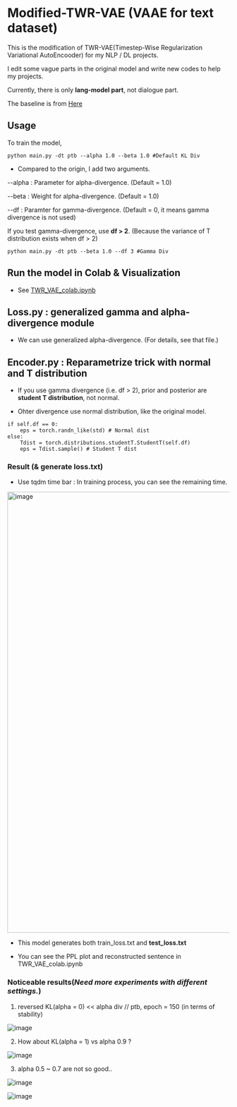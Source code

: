 # Modified-TWR-VAE (VAAE for text dataset)

This is the modification of TWR-VAE(Timestep-Wise Regularization Variational AutoEncooder) for my NLP / DL projects.

I edit some vague parts in the original model and write new codes to help my projects.

Currently, there is only **lang-model part**, not dialogue part.

The baseline is from [Here](https://github.com/ruizheliUOA/TWR-VAE/)



## Usage

To train the model,

```
python main.py -dt ptb --alpha 1.0 --beta 1.0 #Default KL Div
```

- Compared to the origin, I add two arguments.

--alpha : Parameter for alpha-divergence. (Default = 1.0)

--beta : Weight for alpha-divergence. (Default = 1.0)

--df : Paramter for gamma-divergence. (Default = 0, it means gamma divergence is not used)

If you test gamma-divergence, use **df > 2**. (Because the variance of T distribution exists when df > 2)

```
python main.py -dt ptb --beta 1.0 --df 3 #Gamma Div
```

## Run the model in Colab & Visualization

- See [TWR_VAE_colab.ipynb](https://github.com/Mincheol2/modified-TWR_VAE/blob/main/TWR_VAE_colab.ipynb)



## Loss.py : generalized gamma and alpha-divergence module

- We can use generalized alpha-divergence. (For details, see that file.)


## Encoder.py : Reparametrize trick with normal and T distribution

- If you use gamma divergence (i.e. df > 2), prior and posterior are **student T distribution**, not normal.

- Ohter divergence use normal distribution, like the original model.

```
if self.df == 0:
    eps = torch.randn_like(std) # Normal dist
else:
    Tdist = torch.distributions.studentT.StudentT(self.df)
    eps = Tdist.sample() # Student T dist
```

### Result (& generate loss.txt)

- Use tqdm time bar : In training process, you can see the remaining time.

<img width="1000" alt="image" src="https://user-images.githubusercontent.com/43122330/200512800-a28aa7b4-1293-4981-9333-206ea7e4d833.png">

- This model generates both train_loss.txt and **test_loss.txt**

- You can see the PPL plot and reconstructed sentence in TWR_VAE_colab.ipynb


### Noticeable results(*Need more experiments with different settings.*)

1) reversed KL(alpha = 0) << alpha div // ptb, epoch = 150 (in terms of stability)

![image](https://user-images.githubusercontent.com/43122330/201835778-7f67a418-ce56-4f11-9636-23a32b0ebafe.png)

2) How about KL(alpha = 1) vs alpha 0.9 ? 

![image](https://user-images.githubusercontent.com/43122330/201835644-d2e968b8-a084-4068-9b09-9625e6bf740b.png)
 
3) alpha 0.5 ~ 0.7 are not so good..

![image](https://user-images.githubusercontent.com/43122330/201836137-3ad3e2d8-ef76-4edf-9f22-e148878b58ce.png)

![image](https://user-images.githubusercontent.com/43122330/201836252-9d2428ed-4664-4d1e-a301-3ffb1a3056e3.png)

